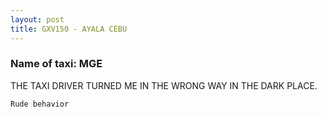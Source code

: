 ```yaml
---
layout: post
title: GXV150 - AYALA CEBU
---
```


### Name of taxi: MGE

THE TAXI DRIVER TURNED ME IN THE WRONG WAY IN THE DARK PLACE.

```Rude behavior```
